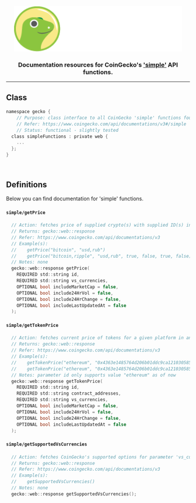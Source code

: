 <p align="center">
  <img width="460" height="125" src="/images/coingecko.jpg">
</p>
<h3 align="center">Documentation resources for CoinGecko's <a href="https://www.coingecko.com/api/documentations/v3#/simple">'simple'</a> API functions.</h3>
<hr>

<h2>Class</h2>

```c
namespace gecko {
	// Purpose: class interface to all CoinGecko 'simple' functions found below
	// Refer: https://www.coingecko.com/api/documentations/v3#/simple
	// Status: functional - slightly tested
  class simpleFunctions : private web {
    ...
  };
}
```

<br>

<h2>Definitions</h2>
<p>Below you can find documentation for 'simple' functions.</p>

<h4><code>simple/getPrice</code></h4>

```c
  // Action: fetches price of supplied crypto(s) with supplied ID(s) in the supplied vs_currency or currencies
  // Returns: gecko::web::response
  // Refer: https://www.coingecko.com/api/documentations/v3
  // Example(s):
  //    getPrice("bitcoin", "usd,rub")
  //    getPrice("bitcoin,ripple", "usd,rub", true, false, true, false)
  // Notes: none
  gecko::web::response getPrice(
  	REQUIRED std::string id,
	REQUIRED std::string vs_currencies,
	OPTIONAL bool includeMarketCap = false,
	OPTIONAL bool include24HrVol = false,
	OPTIONAL bool include24HrChange = false,
	OPTIONAL bool includeLastUpdatedAt = false
  );
```

<h4><code>simple/getTokenPrice</code></h4>

```c
  // Action: fetches current price of tokens for a given platform in any other currency that you need (using contract addresses)
  // Returns: gecko::web::response
  // Refer: https://www.coingecko.com/api/documentations/v3
  // Example(s):
  //    getTokenPrice("ethereum", "0x4363e1485764d206b01ddc9ca121030585259f6f", "usd")
  //    getTokenPrice("ethereum", "0x4363e1485764d206b01ddc9ca121030585259f6f", "usd", true, false, true, false)
  // Notes: parameter id only supports value "ethereum" as of now
  gecko::web::response getTokenPrice(
	REQUIRED std::string id,
	REQUIRED std::string contract_addresses,
	REQUIRED std::string vs_currencies,
	OPTIONAL bool includeMarketCap = false,
	OPTIONAL bool include24HrVol = false,
	OPTIONAL bool include24HrChange = false,
	OPTIONAL bool includeLastUpdatedAt = false
  );
```

<h4><code>simple/getSupportedVsCurrencies</code></h4>

```c
  // Action: fetches CoinGecko's supported options for parameter 'vs_currencies'
  // Returns: gecko::web::response
  // Refer: https://www.coingecko.com/api/documentations/v3
  // Example(s):
  //    getSupportedVsCurrencies()
  // Notes: none
  gecko::web::response getSupportedVsCurrencies();
```

